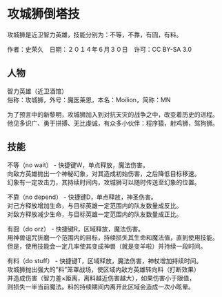 # 攻城狮倒塔技
攻城狮是近卫智力英雄，技能分别为：不等，不靠，有囧，有料。

作者：史荣久　日期：２０１４年６月３０日　许可：CC BY-SA 3.0

## 人物
智力英雄（近卫酒馆）  
俗称：攻城狮，外号：魔医莱恩，本名：Moilion，简称：MN  

为了预言中的新黎明，攻城狮加入到对抗天灾的战争之中，改变着历史的进程。  
他见多识广、勇于拼搏、无比虔诚，有众多小伙伴：程序猿，射鸡狮，驾狗狮。  


## 技能

不等（no wait） - 快捷键W，单点释放，魔法伤害。  
向敌方英雄抛出一个神秘幻象，对其造成初始伤害，之后降低目标移速。  
幻象有一定攻击力，其持续时间内，攻城狮可以随时传送至幻象的位置。  

不靠（no depend） - 快捷键D，单点释放，神圣伤害。  
对己方释放增加生命，与目标英雄一定范围内的队友数量成反比。  
对敌方释放减少生命，与目标英雄一定范围内的队友数量成正比。  

有囧（do orz） - 快捷键R，区域释放，魔法伤害。  
用神兽诅咒折磨一个范围内的目标，持续损失其生命和魔法值，直到使用技能。  
但是，使用技能会一定几率使其变成神兽（就是变羊啦）并持续一段时间。  

有料（do stuff） - 快捷键T，区域释放，魔法伤害，神杖增加持续时间。  
攻城狮抛出强大的"料”笼罩战场，使区域内敌方英雄转向料（打断效果）  
并造成伤害（智力差×距离，离料越近伤害越大），如果伤害小于限值，  
则损失一半当前魔法。料的持续期间内离开此区域会造成一次小眩晕。  
